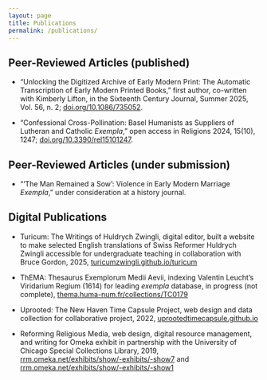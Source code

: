 ```yaml
---
layout: page
title: Publications
permalink: /publications/
---
```


## Peer-Reviewed Articles (published)

- “Unlocking the Digitized Archive of Early Modern Print: The Automatic Transcription of Early Modern Printed Books,” first author, co-written with Kimberly Lifton, in the Sixteenth Century Journal, Summer 2025, Vol. 56, n. 2; [doi.org/10.1086/735052](https:doi.org/10.1086/735052).

- “Confessional Cross-Pollination: Basel Humanists as Suppliers of Lutheran and Catholic _Exempla_,” open access in Religions 2024, 15(10), 1247; [doi.org/10.3390/rel15101247](https:doi.org/10.3390/rel15101247).

## Peer-Reviewed Articles (under submission)
- “‘The Man Remained a Sow’: Violence in Early Modern Marriage _Exempla_,” under consideration at a history journal.

## Digital Publications
- Turicum: The Writings of Huldrych Zwingli, digital editor, built a website to make selected English translations of Swiss Reformer Huldrych Zwingli accessible for undergraduate teaching in collaboration with Bruce Gordon, 2025, [turicumzwingli.github.io/turicum](https://turicumzwingli.github.io/turicum)

- ThEMA: Thesaurus Exemplorum Medii Aevii, indexing Valentin Leucht’s Viridarium Regium (1614) for leading _exempla_ database, in progress (not complete), [thema.huma-num.fr/collections/TC0179](https://thema.huma-num.fr/collections/TC0179)
  
- Uprooted: The New Haven Time Capsule Project, web design and data collection for collaborative project, 2022, [uprootedtimecapsule.github.io](https://uprootedtimecapsule.github.io)
  
- Reforming Religious Media, web design, digital resource management, and writing for Omeka exhibit in partnership with the University of Chicago Special Collections Library, 2019, [rrm.omeka.net/exhibits/show/-exhibits/-show7](https://rrm.omeka.net/exhibits/show/-exhibits/-show7) and [rrm.omeka.net/exhibits/show/-exhibits/-show1](https://rrm.omeka.net/exhibits/show/-exhibits/-show1)
